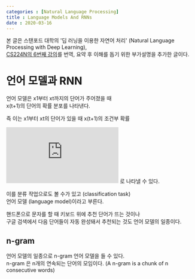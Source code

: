 ```yaml
---
categories : [Natural Language Processing]
title : Language Models And RNNs
date : 2020-03-16
---
```


본 글은 스탠포드 대학의 '딥 러닝을 이용한 자연어 처리' (Natural Language Processing with Deep Learning),  
[CS224N의 6번째 강의](https://www.youtube.com/watch?v=iWea12EAu6U&list=PLoROMvodv4rOhcuXMZkNm7j3fVwBBY42z&index=6)를 번역, 요약 후 이해를 돕기 위한 부가설명을 추가한 글이다.  

# 언어 모델과 RNN

언어 모델은 x1부터 xt까지의 단어가 주어졌을 때  
x(t+1)의 단어의 확률 분포를 나타낸다.  

즉 이는 x1부터 xt의 단어가 있을 때 x(t+1)의 조건부 확률   

![probablity](http://latex.codecogs.com/gif.latex?P%28x%5E%28%5Et%5E&plus;%5E1%5E%29%20%7C%20x%5Et%2C%20...%20%2C%20x%5E1%29) 로 나타낼 수 있다.  

이를 분류 작업으로도 볼 수가 있고 (classification task)  
언어 모델 (language model)이라고 부른다.  

핸드폰으로 문자를 할 때 키보드 위에 추천 단어가 뜨는 것이나  
구글 검색에서 다음 단어들이 자동 완성돼서 추천되는 것도 언어 모델의 일종이다.  

## n-gram

언어 모델의 일종으로 n-gram 언어 모델을 들 수 있다.  
n-gram 은 n개의 연속되는 단어의 모임이다. (A n-gram is a chunk of n consecutive words)  
